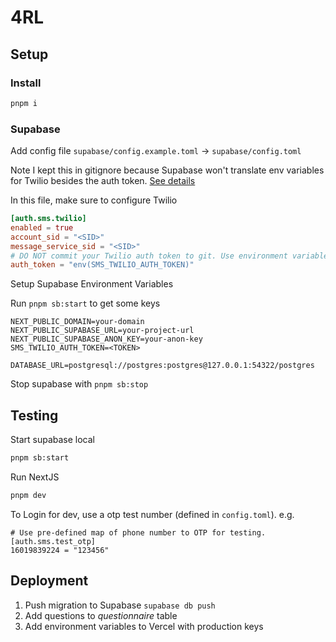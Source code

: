 # 4RL

## Setup

### Install

```bash
pnpm i
```

### Supabase

Add config file
`supabase/config.example.toml` -> `supabase/config.toml`

Note I kept this in gitignore because Supabase won't translate env variables for Twilio besides the auth token. [See details](https://github.com/supabase/supabase/issues/19814#issuecomment-1876865411)

In this file, make sure to configure Twilio

```toml
[auth.sms.twilio]
enabled = true
account_sid = "<SID>"
message_service_sid = "<SID>"
# DO NOT commit your Twilio auth token to git. Use environment variable substitution instead:
auth_token = "env(SMS_TWILIO_AUTH_TOKEN)"
```

Setup Supabase Environment Variables

Run `pnpm sb:start` to get some keys

```text
NEXT_PUBLIC_DOMAIN=your-domain
NEXT_PUBLIC_SUPABASE_URL=your-project-url
NEXT_PUBLIC_SUPABASE_ANON_KEY=your-anon-key
SMS_TWILIO_AUTH_TOKEN=<TOKEN>

DATABASE_URL=postgresql://postgres:postgres@127.0.0.1:54322/postgres
```

Stop supabase with `pnpm sb:stop`

## Testing

Start supabase local

```bash
pnpm sb:start
```

Run NextJS

```bash
pnpm dev
```

To Login for dev, use a otp test number (defined in `config.toml`). e.g.

```text
# Use pre-defined map of phone number to OTP for testing.
[auth.sms.test_otp]
16019839224 = "123456"
```

## Deployment

1. Push migration to Supabase `supabase db push`
2. Add questions to _questionnaire_ table
3. Add environment variables to Vercel with production keys
